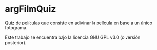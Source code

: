 # argFilmQuiz

Quiz de películas que consiste en adivinar la película en base a un único fotograma.

Este trabajo se encuentra bajo la licencia GNU GPL v3.0 (o versión posterior).
